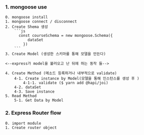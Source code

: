 ### 1. mongoose use
    0. mongoose install
    1. mongoose connect / disconnect
    2. Create Shema 생성
        ```js
          const courseSchema = new mongoose.Schema({
              dataSet
            })
        ```
    3. Create Model (생성한 스키마를 통해 모델을 만든다)
    
    <--express가 model을 불러오고 난 뒤에 하는 동작 들-->

    4. Create Method (메소드 등록하거나 내부적으로 validate)
        4-1. Create instance by Model(모델을 통해 인스턴스를 생성 후 )
            4-1-1. validate ($ yarn add @hapi/joi)
        4-2. dataSet
        4-3. Save instance
    5. Read Method
        5-1. Get Data by Model

### 2. Express Router flow
    0. import module
    1. Create router object

